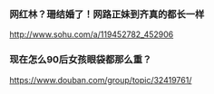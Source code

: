 ### 网红林？珊结婚了！网路正妹到齐真的都长一样
http://www.sohu.com/a/119452782_452906
### 现在怎么90后女孩眼袋都那么重？
https://www.douban.com/group/topic/32419761/